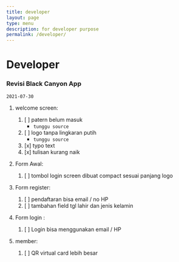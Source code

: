 ```yaml
---
title: developer
layout: page
type: menu
description: for developer purpose
permalink: /developer/
---
```


# Developer


### Revisi Black Canyon App
`2021-07-30`

1. welcome screen:
    1. [ ] patern belum masuk
        - `tunggu source`
    2. [ ] logo tanpa lingkaran putih
        - `tunggu source`
    3. [x] typo text
    4. [x] tulisan kurang naik

2. Form Awal:
    1. [ ] tombol login screen dibuat compact sesuai panjang logo

3. Form register:
    1. [ ] pendaftaran bisa email / no HP
    2. [ ] tambahan field tgl lahir dan jenis kelamin

4. Form login :
    1. [ ] Login bisa menggunakan email / HP

5. member:
    1. [ ] QR virtual card lebih besar